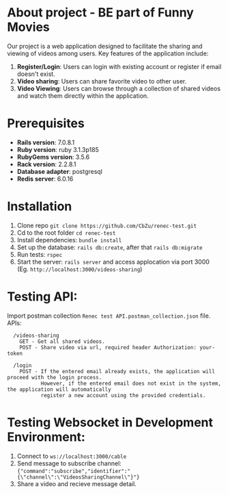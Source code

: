 # About project - BE part of Funny Movies

Our project is a web application designed to facilitate the sharing and viewing of videos among users.
Key features of the application include:
  1. **Register/Login**: Users can login with existing account or register if email doesn't exist.
  2. **Video sharing**: Users can share favorite video to other user.
  3. **Video Viewing**: Users can browse through a collection of shared videos and watch them directly within the application.

# Prerequisites

  - **Rails version**: 7.0.8.1
  - **Ruby version**: ruby 3.1.3p185
  - **RubyGems version**: 3.5.6
  - **Rack version**: 2.2.8.1
  - **Database adapter**: postgresql
  - **Redis server**: 6.0.16

# Installation

1.  Clone repo `git clone https://github.com/CbZu/renec-test.git`
2.  Cd to the root folder `cd renec-test`
3.  Install dependencies: `bundle install`
4.  Set up the database: `rails db:create`, after that `rails db:migrate`
5.  Run tests: `rspec`
6.  Start the server: `rails server` and access applocation via port 3000 (Eg. `http://localhost:3000/videos-sharing`)

# Testing API:
Import postman collection `Renec test API.postman_collection.json` file.
APIs:
```
  /videos-sharing
    GET - Get all shared videos.
    POST - Share video via url, required header Authorization: your-token
   
  /login
    POST - If the entered email already exists, the application will proceed with the login process.
           However, if the entered email does not exist in the system, the application will automatically
           register a new account using the provided credentials.
```

# Testing Websocket in Development Environment: 
1. Connect to `ws://localhost:3000/cable`
2. Send message to subscribe channel: `{"command":"subscribe","identifier":"{\"channel\":\"VideosSharingChannel\"}"}`
3. Share a video and recieve message detail.


